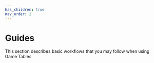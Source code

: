```yaml
---
has_children: true
nav_order: 2
---
```

# Guides
This section describes basic workflows that you may follow when using Game Tables.